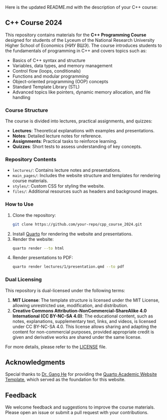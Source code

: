 Here is the updated README.md with the description of your C++ course:

## C++ Course 2024

This repository contains materials for the **C++ Programming Course** designed for students of the Lyceum of the National Research University Higher School of Economics (НИУ ВШЭ). The course introduces students to the fundamentals of programming in C++ and covers topics such as:

- Basics of C++ syntax and structure
- Variables, data types, and memory management
- Control flow (loops, conditionals)
- Functions and modular programming
- Object-oriented programming (OOP) concepts
- Standard Template Library (STL)
- Advanced topics like pointers, dynamic memory allocation, and file handling

### Course Structure

The course is divided into lectures, practical assignments, and quizzes:
- **Lectures**: Theoretical explanations with examples and presentations.
- **Notes**: Detailed lecture notes for reference.
- **Assignments**: Practical tasks to reinforce learning.
- **Quizzes**: Short tests to assess understanding of key concepts.

### Repository Contents

- `lectures/`: Contains lecture notes and presentations.
- `main_pages/`: Includes the website structure and templates for rendering course materials.
- `styles/`: Custom CSS for styling the website.
- `files/`: Additional resources such as headers and background images.

### How to Use

1. Clone the repository:
   ```bash
   git clone https://github.com/your-repo/cpp_course_2024.git
   ```
2. Install [Quarto](https://quarto.org/) for rendering the website and presentations.
3. Render the website:
   ```bash
   quarto render --to html
   ```
4. Render presentations to PDF:
   ```bash
   quarto render lectures/1/presentation.qmd --to pdf
   ```

### Dual Licensing

This repository is dual-licensed under the following terms:

1. **MIT License**: The template structure is licensed under the MIT License, allowing unrestricted use, modification, and distribution.
2. **Creative Commons Attribution-NonCommercial-ShareAlike 4.0 International (CC BY-NC-SA 4.0)**: The educational content, such as notes, explanations, supplementary text, links, and videos, is licensed under CC BY-NC-SA 4.0. This license allows sharing and adapting the content for non-commercial purposes, provided appropriate credit is given and derivative works are shared under the same license.

For more details, please refer to the [LICENSE](LICENSE) file.

## Acknowledgments

Special thanks to [Dr. Gang He](http://drganghe.github.io) for providing the [Quarto Academic Website Template](https://github.com/drganghe/quarto-academic-website-template), which served as the foundation for this website.

## Feedback

We welcome feedback and suggestions to improve the course materials. Please open an issue or submit a pull request with your contributions.
